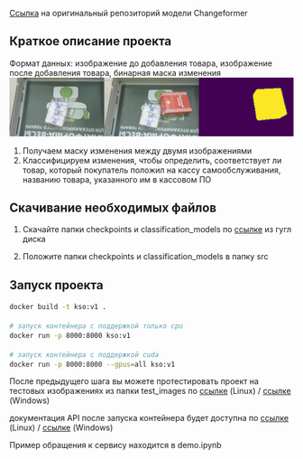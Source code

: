 [Ссылка](https://github.com/wgcban/ChangeFormer?tab=readme-ov-file) на оригинальный репозиторий модели Changeformer

## Краткое описание проекта 

Формат данных: изображение до добавления товара, изображение после добавления товара, бинарная маска изменения ![data_sample](preview/data_sample.png)

1. Получаем маску изменения между двумя изображениями
2. Классифицируем изменения, чтобы определить, соответствует ли товар, который покупатель положил на кассу самообслуживания, названию товара, указанного им в кассовом ПО


## Скачивание необходимых файлов

1. Скачайте папки checkpoints и classification_models по [ссылке](https://drive.google.com/drive/folders/1H61bM1Q2QagrBMJiPrk0qrGBIBUZs3MZ?usp=sharing) из гугл диска

2. Положите папки checkpoints и classification_models в папку src

## Запуск проекта

```sh
docker build -t kso:v1 .

# запуск контейнера с поддержкой только cpu
docker run -p 8000:8000 kso:v1

# запуск контейнера с поддержкой cuda
docker run -p 8000:8000 --gpus=all kso:v1
```

После предыдущего шага вы можете протестировать проект на тестовых изображениях из папки test_images по [ссылке](http://0.0.0.0:8000/) (Linux) / [ссылке](http://127.0.0.1:8000/) (Windows)

документация API после запуска контейнера будет доступна по [ссылке](http://0.0.0.0:8000/docs) (Linux) / [ссылке](http://127.0.0.1:8000/docs) (Windows)

Пример обращения к сервису находится в demo.ipynb